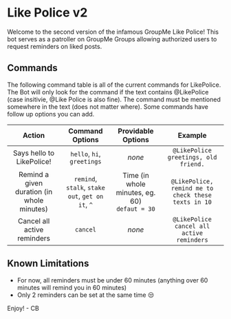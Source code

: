 # Like Police v2

Welcome to the second version of the infamous GroupMe Like Police! This bot serves as a patroller on GroupMe Groups allowing authorized users to request reminders on liked posts.

## Commands

The following command table is all of the current commands for LikePolice. The Bot will only look for the command if the text contains @LikePolice (case insitivie, @Like Police is also fine). The command must be mentioned somewhere in the text (does not matter where). Some commands have follow up options you can add.

|                   Action                   |                 Command Options                  |                  Providable Options                  |                       Example                       |
| :----------------------------------------: | :----------------------------------------------: | :--------------------------------------------------: | :-------------------------------------------------: |
|         Says hello to LikePolice!          |            `hello`, `hi`, `greetings`            |                    <em>none</em>                     |        `@LikePolice greetings, old friend.`         |
| Remind a given duration (in whole minutes) | `remind`, `stalk`, `stake out`, `get on it`, `^` | Time (in whole minutes, eg. 60) <br /> `defaut = 30` | `@LikePolice, remind me to check these texts in 10` |
|        Cancel all active reminders         |                     `cancel`                     |                    <em>none</em>                     |      `@LikePolice cancel all active reminders`      |

## Known Limitations

- For now, all reminders must be under 60 minutes (anything over 60 minutes will remind you in 60 minutes)
- Only 2 reminders can be set at the same time :unamused:

Enjoy! - CB
